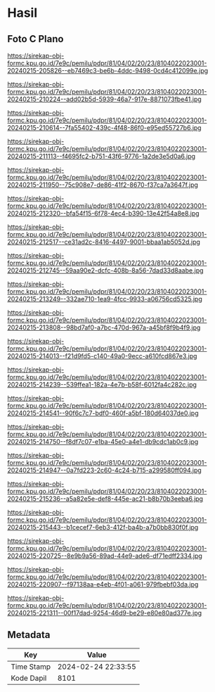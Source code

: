 # Hasil

## Foto C Plano

https://sirekap-obj-formc.kpu.go.id/7e9c/pemilu/pdpr/81/04/02/20/23/8104022023001-20240215-205826--eb7469c3-be6b-4ddc-9498-0cd4c412099e.jpg

https://sirekap-obj-formc.kpu.go.id/7e9c/pemilu/pdpr/81/04/02/20/23/8104022023001-20240215-210224--add02b5d-5939-46a7-917e-8871073fbe41.jpg

https://sirekap-obj-formc.kpu.go.id/7e9c/pemilu/pdpr/81/04/02/20/23/8104022023001-20240215-210614--7fa55402-439c-4f48-86f0-e95ed55727b6.jpg

https://sirekap-obj-formc.kpu.go.id/7e9c/pemilu/pdpr/81/04/02/20/23/8104022023001-20240215-211113--f4695fc2-b751-43f6-9776-1a2de3e5d0a6.jpg

https://sirekap-obj-formc.kpu.go.id/7e9c/pemilu/pdpr/81/04/02/20/23/8104022023001-20240215-211950--75c908e7-de86-41f2-8670-f37ca7a3647f.jpg

https://sirekap-obj-formc.kpu.go.id/7e9c/pemilu/pdpr/81/04/02/20/23/8104022023001-20240215-212320--bfa54f15-6f78-4ec4-b390-13e42f54a8e8.jpg

https://sirekap-obj-formc.kpu.go.id/7e9c/pemilu/pdpr/81/04/02/20/23/8104022023001-20240215-212517--ce31ad2c-8416-4497-9001-bbaa1ab5052d.jpg

https://sirekap-obj-formc.kpu.go.id/7e9c/pemilu/pdpr/81/04/02/20/23/8104022023001-20240215-212745--59aa90e2-dcfc-408b-8a56-7dad33d8aabe.jpg

https://sirekap-obj-formc.kpu.go.id/7e9c/pemilu/pdpr/81/04/02/20/23/8104022023001-20240215-213249--332ae710-1ea9-4fcc-9933-a06756cd5325.jpg

https://sirekap-obj-formc.kpu.go.id/7e9c/pemilu/pdpr/81/04/02/20/23/8104022023001-20240215-213808--98bd7af0-a7bc-470d-967a-a45bf8f9b4f9.jpg

https://sirekap-obj-formc.kpu.go.id/7e9c/pemilu/pdpr/81/04/02/20/23/8104022023001-20240215-214013--f21d9fd5-c140-49a0-9ecc-a610fcd867e3.jpg

https://sirekap-obj-formc.kpu.go.id/7e9c/pemilu/pdpr/81/04/02/20/23/8104022023001-20240215-214239--539ffea1-182a-4e7b-b58f-6012fa4c282c.jpg

https://sirekap-obj-formc.kpu.go.id/7e9c/pemilu/pdpr/81/04/02/20/23/8104022023001-20240215-214541--90f6c7c7-bdf0-460f-a5bf-180d64037de0.jpg

https://sirekap-obj-formc.kpu.go.id/7e9c/pemilu/pdpr/81/04/02/20/23/8104022023001-20240215-214750--f8df7c07-e1ba-45e0-a4e1-db9cdc1ab0c9.jpg

https://sirekap-obj-formc.kpu.go.id/7e9c/pemilu/pdpr/81/04/02/20/23/8104022023001-20240215-214947--0a7fd223-2c60-4c24-b715-a299580ff094.jpg

https://sirekap-obj-formc.kpu.go.id/7e9c/pemilu/pdpr/81/04/02/20/23/8104022023001-20240215-215236--a5a82e5e-def8-445e-ac21-b8b70b3eeba6.jpg

https://sirekap-obj-formc.kpu.go.id/7e9c/pemilu/pdpr/81/04/02/20/23/8104022023001-20240215-215443--b1cecef7-6eb3-412f-ba4b-a7b0bb830f0f.jpg

https://sirekap-obj-formc.kpu.go.id/7e9c/pemilu/pdpr/81/04/02/20/23/8104022023001-20240215-220725--8e9b9a56-89ad-44e9-ade6-df71edff2334.jpg

https://sirekap-obj-formc.kpu.go.id/7e9c/pemilu/pdpr/81/04/02/20/23/8104022023001-20240215-220907--f97138aa-e4eb-4f01-a061-979fbebf03da.jpg

https://sirekap-obj-formc.kpu.go.id/7e9c/pemilu/pdpr/81/04/02/20/23/8104022023001-20240215-221311--00f17dad-9254-46d9-be29-e80e80ad377e.jpg


## Metadata

| Key        | Value               |
| ---------- | ------------------- |
| Time Stamp | 2024-02-24 22:33:55 |
| Kode Dapil | 8101                |



